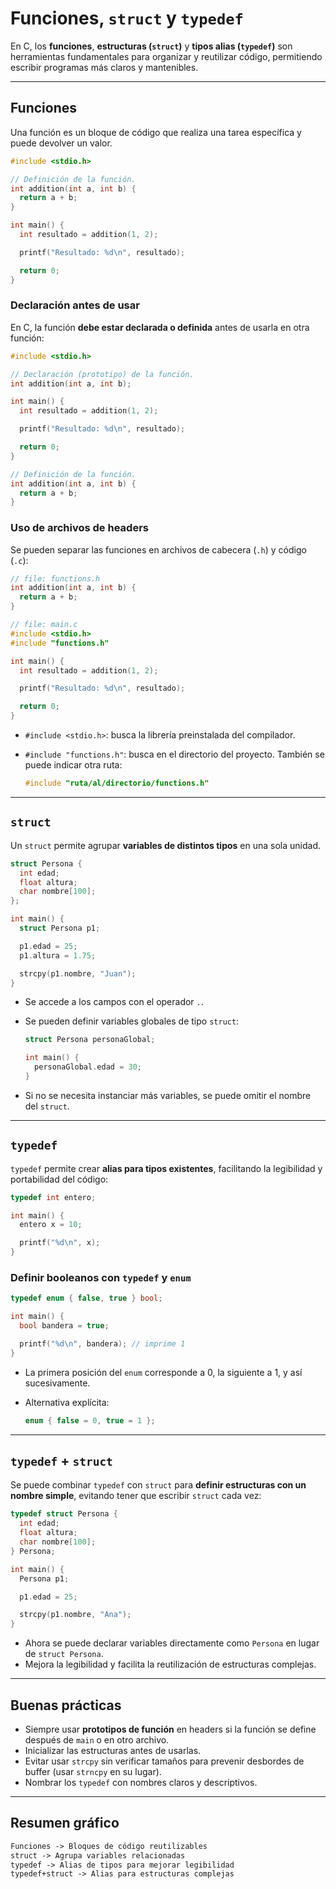 # Funciones, `struct` y `typedef`

En C, los **funciones**, **estructuras (`struct`)** y **tipos alias (`typedef`)** son herramientas fundamentales para organizar y reutilizar código, permitiendo escribir programas más claros y mantenibles.

---

## Funciones

Una función es un bloque de código que realiza una tarea específica y puede devolver un valor.

```c
#include <stdio.h>

// Definición de la función.
int addition(int a, int b) {
  return a + b;
}

int main() {
  int resultado = addition(1, 2);

  printf("Resultado: %d\n", resultado);

  return 0;
}
```

### Declaración antes de usar

En C, la función **debe estar declarada o definida** antes de usarla en otra función:

```c
#include <stdio.h>

// Declaración (prototipo) de la función.
int addition(int a, int b);

int main() {
  int resultado = addition(1, 2);

  printf("Resultado: %d\n", resultado);

  return 0;
}

// Definición de la función.
int addition(int a, int b) {
  return a + b;
}
```

### Uso de archivos de headers

Se pueden separar las funciones en archivos de cabecera (`.h`) y código (`.c`):

```c
// file: functions.h
int addition(int a, int b) {
  return a + b;
}
```

```c
// file: main.c
#include <stdio.h>
#include "functions.h"

int main() {
  int resultado = addition(1, 2);

  printf("Resultado: %d\n", resultado);

  return 0;
}
```

- `#include <stdio.h>`: busca la librería preinstalada del compilador.
- `#include "functions.h"`: busca en el directorio del proyecto. También se puede indicar otra ruta:

  ```c
  #include "ruta/al/directorio/functions.h"
  ```

---

## `struct`

Un `struct` permite agrupar **variables de distintos tipos** en una sola unidad.

```c
struct Persona {
  int edad;
  float altura;
  char nombre[100];
};

int main() {
  struct Persona p1;

  p1.edad = 25;
  p1.altura = 1.75;

  strcpy(p1.nombre, "Juan");
}
```

- Se accede a los campos con el operador `.`.
- Se pueden definir variables globales de tipo `struct`:

  ```c
  struct Persona personaGlobal;

  int main() {
    personaGlobal.edad = 30;
  }
  ```

- Si no se necesita instanciar más variables, se puede omitir el nombre del `struct`.

---

## `typedef`

`typedef` permite crear **alias para tipos existentes**, facilitando la legibilidad y portabilidad del código:

```c
typedef int entero;

int main() {
  entero x = 10;

  printf("%d\n", x);
}
```

### Definir booleanos con `typedef` y `enum`

```c
typedef enum { false, true } bool;

int main() {
  bool bandera = true;

  printf("%d\n", bandera); // imprime 1
}
```

- La primera posición del `enum` corresponde a 0, la siguiente a 1, y así sucesivamente.
- Alternativa explícita:

  ```c
  enum { false = 0, true = 1 };
  ```

---

## `typedef` + `struct`

Se puede combinar `typedef` con `struct` para **definir estructuras con un nombre simple**, evitando tener que escribir `struct` cada vez:

```c
typedef struct Persona {
  int edad;
  float altura;
  char nombre[100];
} Persona;

int main() {
  Persona p1;

  p1.edad = 25;

  strcpy(p1.nombre, "Ana");
}
```

- Ahora se puede declarar variables directamente como `Persona` en lugar de `struct Persona`.
- Mejora la legibilidad y facilita la reutilización de estructuras complejas.

---

## Buenas prácticas

- Siempre usar **prototipos de función** en headers si la función se define después de `main` o en otro archivo.
- Inicializar las estructuras antes de usarlas.
- Evitar usar `strcpy` sin verificar tamaños para prevenir desbordes de buffer (usar `strncpy` en su lugar).
- Nombrar los `typedef` con nombres claros y descriptivos.

---

## Resumen gráfico

```md
Funciones -> Bloques de código reutilizables
struct -> Agrupa variables relacionadas
typedef -> Alias de tipos para mejorar legibilidad
typedef+struct -> Alias para estructuras complejas
```
